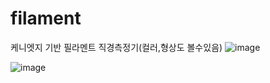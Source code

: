 # filament
케니엣지 기반 필라멘트 직경측정기(컬러,형상도 볼수있음)
![image](https://github.com/user-attachments/assets/46a971c6-7174-42d0-ab32-1f6f4c8a1641)


![image](https://github.com/user-attachments/assets/6404c751-981d-480d-81d3-f558b59cafc2)
